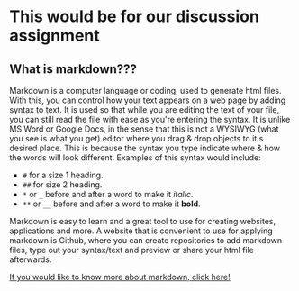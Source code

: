 # This would be for our discussion assignment

## What is markdown???

Markdown is a computer language or coding, used to generate html files. With this, you can control how your text appears on a web page by adding syntax to text. It is used so that while you are editing the text of your file, you can still read the file with ease as you're entering the syntax. It is unlike MS Word or Google Docs, in the sense that this is not a WYSIWYG (what you see is what you get) editor where you drag & drop objects to it's desired place. This is because the syntax you type indicate where & how the words will look different. Examples of this syntax would include:

- `#` for a size 1 heading.
- `##` for size 2 heading.
- `*` or `_` before and after a word to make it *italic*.
- `**` or `__` before and after a word to make it **bold**.

Markdown is easy to learn and a great tool to use for creating websites, applications and more. A website that is convenient to use for applying markdown is Github, where you can create repositories to add markdown files, type out your syntax/text and preview or share your html file afterwards.

[If you would like to know more about markdown, click here!](/https://guides.github.com/features/mastering-markdown/)
